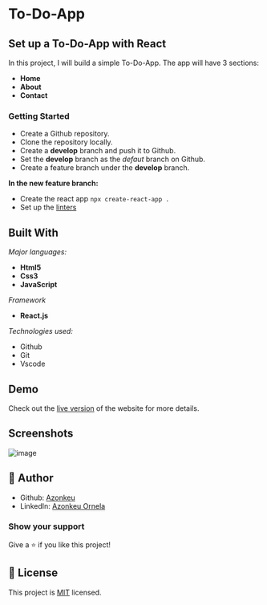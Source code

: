 # To-Do-App

## Set up a To-Do-App with React

In this project, I will build a simple To-Do-App. The app will have 3 sections:
 - **Home**
 - **About**
 - **Contact**
 

### Getting Started

- Create a Github repository.
- Clone the repository locally.
- Create a **develop** branch and push it to Github.
- Set the **develop** branch as the *defaut* branch on Github.
- Create a feature branch under the **develop** branch.
   
**In the new feature branch:**

- Create the react app 
  `npx create-react-app .`
- Set up the [linters]()
 

## Built With

*Major languages:* 
-  **Html5**
-  **Css3**
-  **JavaScript**
  
*Framework*

- **React.js**
  
*Technologies used:* 

- Github
- Git 
- Vscode

## Demo
Check out the [live version](https://Azonkeu.github.io/math-magicians/) of the website for more details.

## Screenshots

![image](https://www.linkpicture.com/q/todos.png)

 ## 👩 Author
  - Github: [Azonkeu](https://github.com/Azonkeu)
  - LinkedIn: [Azonkeu Ornela](https://www.linkedin.com/in/azonkeu-ornela-88a14b172/)

 ### Show your support

  Give a ⭐️ if you like this project!

 ## 📝 License

 This project is [MIT](https://github.com/Azonkeu/To-Do-List/blob/main/LICENSE) licensed.